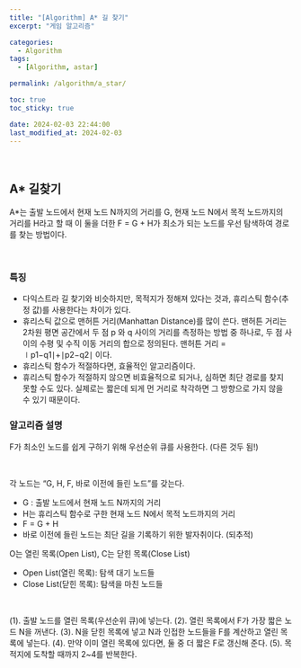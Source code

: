 ```yaml
---
title: "[Algorithm] A* 길 찾기"
excerpt: "게임 알고리즘"

categories:
  - Algorithm
tags:
  - [Algorithm, astar]

permalink: /algorithm/a_star/

toc: true
toc_sticky: true

date: 2024-02-03 22:44:00
last_modified_at: 2024-02-03
---
```

<br>

## A* 길찾기
A*는 출발 노드에서 현재 노드 N까지의 거리를 G, 현재 노드 N에서 목적 노드까지의 거리를 H라고 할 때 이 둘을 더한 F = G + H가 최소가 되는 노드를 우선 탐색하여 경로를 찾는 방법이다.

<br>

### 특징
- 다익스트라 길 찾기와 비슷하지만, 목적지가 정해져 있다는 것과, 휴리스틱 함수(추정 값)를 사용한다는 차이가 있다.
- 휴리스틱 값으로 맨허튼 거리(Manhattan Distance)를 많이 쓴다. 맨허튼 거리는 2차원 평면 공간에서 두 점 p 와 q 사이의 거리를 측정하는 방법 중 하나로, 두 점 사이의 수평 및 수직 이동 거리의 합으로 정의된다. 맨허튼 거리 = ∣p1−q1∣+∣p2−q2∣ 이다.
- 휴리스틱 함수가 적절하다면, 효율적인 알고리즘이다.
- 휴리스틱 함수가 적절하지 않으면 비효율적으로 되거나, 심하면 최단 경로를 찾지 못할 수도 있다. 실제로는 짧은데 되게 먼 거리로 착각하면 그 방향으로 가지 않을 수 있기 때문이다.

### 알고리즘 설명
F가 최소인 노드를 쉽게 구하기 위해 우선순위 큐를 사용한다. (다른 것두 됨!)

<br>

각 노드는 “G, H, F, 바로 이전에 들린 노드”를 갖는다.
- G : 출발 노드에서 현재 노드 N까지의 거리
- H는 휴리스틱 함수로 구한 현재 노드 N에서 목적 노드까지의 거리
- F = G + H
- 바로 이전에 들린 노드는 최단 길을 기록하기 위한 발자취이다. (되추적)

O는 열린 목록(Open List), C는 닫힌 목록(Close List)
- Open List(열린 목록): 탐색 대기 노드들
- Close List(닫힌 목록): 탐색을 마친 노드들

<br>

(1). 출발 노드를 열린 목록(우선순위 큐)에 넣는다.
(2). 열린 목록에서 F가 가장 짧은 노드 N을 꺼낸다.
(3). N을 닫힌 목록에 넣고 N과 인접한 노드들을 F를 계산하고 열린 목록에 넣는다.
(4). 만약 이미 열린 목록에 있다면, 둘 중 더 짧은 F로 갱신해 준다. 
(5). 목적지에 도착할 때까지 2~4를 반복한다.
